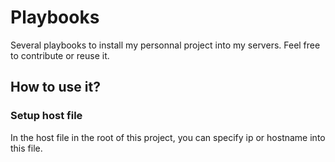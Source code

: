# Playbooks

Several playbooks to install my personnal project into my servers. Feel free to contribute or reuse it.

## How to use it?

### Setup host file

In the host file in the root of this project, you can specify ip or hostname into this file.
